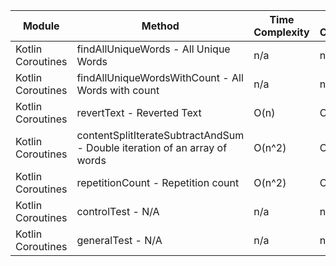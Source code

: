 | Module | Method | Time Complexity | Space Complexity | Repetitions | Measured Duration | Machine |
|---|---|---|---|---|---|---|
| Kotlin Coroutines | findAllUniqueWords - All Unique Words | n/a | n/a | 10000 | 2139 | Prototype |
| Kotlin Coroutines | findAllUniqueWordsWithCount - All Words with count | n/a | n/a | 10000 | 2351 | Prototype |
| Kotlin Coroutines | revertText - Reverted Text | O(n) | O(1) | 10000 | 396 | Prototype |
| Kotlin Coroutines | contentSplitIterateSubtractAndSum - Double iteration of an array of words | O(n^2) | O(1) | 10000 | 2312 | Prototype |
| Kotlin Coroutines | repetitionCount - Repetition count | O(n^2) | O(1) | 10000 | 1886 | Prototype |
| Kotlin Coroutines | controlTest - N/A | n/a | n/a | 10000 | 1241 | Prototype |
| Kotlin Coroutines | generalTest - N/A | n/a | n/a | 10000 | 202 | Prototype |
